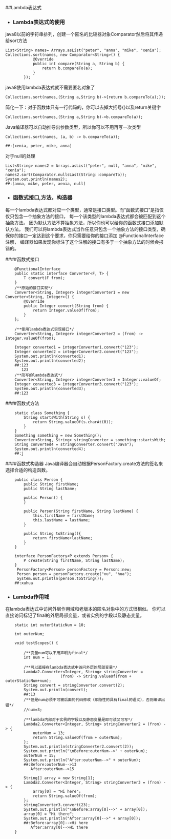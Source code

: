 ##Lambda表达式
- ### Lambda表达式的使用

java8以前的字符串排列，创建一个匿名的比较器对象Comparator然后将其传递给sort方法
```
List<String> names= Arrays.asList("peter", "anna", "mike", "xenia");
Collections.sort(names, new Comparator<String>() {
            @Override
            public int compare(String a, String b) {
                return b.compareTo(a);
            }
        });
```
java8使用lambda表达式就不需要匿名对象了
```
Collections.sort(names,(String a,String b)->{return b.compareTo(a);});
```
简化一下：对于函数体只有一行代码的，你可以去掉大括号{}以及return关键字
```
Collections.sort(names,(String a,String b)->b.compareTo(a));
```
Java编译器可以自动推导出参数类型，所以你可以不用再写一次类型
````
Collections.sort(names, (a, b) -> b.compareTo(a));
````
```
##:[xenia, peter, mike, anna]
```
对于null的处理
```
List<String> names2 = Arrays.asList("peter", null, "anna", "mike", "xenia");
names2.sort(Comparator.nullsLast(String::compareTo));
System.out.println(names2);
##:[anna, mike, peter, xenia, null]
```
- ### 函数式接口,方法，构造器

每一个lambda表达式都对应一个类型，通常是接口类型。而“函数式接口”是指仅仅只包含一个抽象方法的接口，
每一个该类型的lambda表达式都会被匹配到这个抽象方法。
因为默认方法不算抽象方法，所以你也可以给你的函数式接口添加默认方法。
我们可以将lambda表达式当作任意只包含一个抽象方法的接口类型，确保你的接口一定达到这个要求，你只需要给你的接口添加 @FunctionalInterface 注解，
编译器如果发现你标注了这个注解的接口有多于一个抽象方法的时候会报错的。

####函数式接口

```
    @FunctionalInterface
    public static interface Converter<F, T> {
        T convert(F from);
    }
    /**原始的接口实现*/
    Converter<String, Integer> integerConverter1 = new Converter<String, Integer>() {
        @Override
        public Integer convert(String from) {
            return Integer.valueOf(from);
        }
    };

    /**使用lambda表达式实现接口*/
    Converter<String, Integer> integerConverter2 = (from) -> Integer.valueOf(from);

    Integer converted1 = integerConverter1.convert("123");
    Integer converted2 = integerConverter2.convert("123");
    System.out.println(converted1);   
    System.out.println(converted2);   
    ##:123
       123
    /**简写的lambda表达式*/
    Converter<String, Integer> integerConverter3 = Integer::valueOf;
    Integer converted3 = integerConverter3.convert("123");
    System.out.println(converted3);   
    ##:123
```
####函数式方法
```
    static class Something {
        String startsWith(String s) {
            return String.valueOf(s.charAt(0));
        }
    }
    Something something = new Something();
    Converter<String, String> stringConverter = something::startsWith;
    String converted4 = stringConverter.convert("Java");
    System.out.println(converted4);    
    ##:j
```
####函数式构造器
Java编译器会自动根据PersonFactory.create方法的签名来选择合适的构造函数。
```
    public class Person {
        public String firstName;
        public String lastName;

        public Person() {
        }

        public Person(String firstName, String lastName) {
            this.firstName = firstName;
            this.lastName = lastName;
        }

        public String toString(){
            return firstName+lastName;
        }
    }
```
```
    interface PersonFactory<P extends Person> {
        P create(String firstName, String lastName);
    }
     PersonFactory<Person> personFactory = Person::new;
     Person person = personFactory.create("xu", "hua");
     System.out.println(person.toString());
    ##:xuhua
```
- ### Lambda作用域

在lambda表达式中访问外层作用域和老版本的匿名对象中的方式很相似。
你可以直接访问标记了final的外层局部变量，或者实例的字段以及静态变量。
```
    static int outerStaticNum = 10;

    int outerNum;

    void testScopes() {
        
        /**变量num可以不用声明为final*/
        int num = 1;

        /**可以直接在lambda表达式中访问外层的局部变量*/
        Lambda2.Converter<Integer, String> stringConverter =
                        (from) -> String.valueOf(from + outerStaticNum+num);
        String convert = stringConverter.convert(2);
        System.out.println(convert);   
        ##:13
        /**但是num必须不可被后面的代码修改（即隐性的具有final的语义），否则编译出错*/
        //num=3;

        /**lambda内部对于实例的字段以及静态变量是即可读又可写*/
        Lambda2.Converter<Integer, String> stringConverter2 = (from) -> {
            outerNum = 13;
            return String.valueOf(from + outerNum);
        };
        System.out.println(stringConverter2.convert(2));
        System.out.println("\nBefore:outerNum-->" + outerNum);
        outerNum = 15;
        System.out.println("After:outerNum-->" + outerNum);
        ##:Before:outerNum-->13
           After:outerNum-->15
        
        String[] array = new String[1];
        Lambda2.Converter<Integer, String> stringConverter3 = (from) -> {
            array[0] = "Hi here";
            return String.valueOf(from);
        };
        stringConverter3.convert(23);
        System.out.println("\nBefore:array[0]-->" + array[0]);
        array[0] = "Hi there";
        System.out.println("After:array[0]-->" + array[0]);
        ##:Before:array[0]-->Hi here
           After:array[0]-->Hi there
    }
```